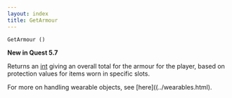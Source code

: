 ```yaml
---
layout: index
title: GetArmour
---
```


    GetArmour ()

**New in Quest 5.7**    

Returns an [int](../types/int.html) giving an overall total for the armour for the player, based on protection values for items worn in specific slots.

For more on handling wearable objects, see [here]((../wearables.html).